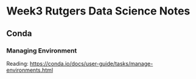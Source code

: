 # Week3 Rutgers Data Science Notes

## Conda

### Managing Environment

Reading: https://conda.io/docs/user-guide/tasks/manage-environments.html

